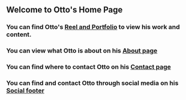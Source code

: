 ## Welcome to Otto's Home Page

### You can find Otto's [Reel and Portfolio](https://ottotrawick.wixsite.com/website) to view his work and content.

### You can view what Otto is about on his [About page](https://ottotrawick.wixsite.com/website/about-me)

### You can find where to contact Otto on his [Contact page](https://ottotrawick.wixsite.com/website/contact)

### You can find and contact Otto through social media on his [Social footer](https://linktr.ee/otray2) 




